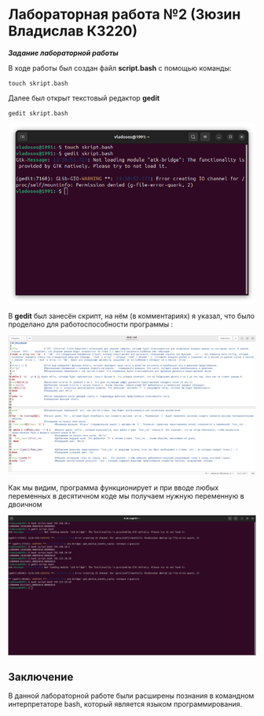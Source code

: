 # Лабораторная работа №2 (Зюзин Владислав К3220)

***Задание лабораторной работы***

В ходе работы был создан файл **script.bash** с помощью команды:
```
touch skript.bash
```
Далее был открыт текстовый редактор **gedit**
```
gedit skript.bash
```
![-1st prtsc](png3.png)

В **gedit** был занесён скрипт, на нём (в комментариях) я указал, что было проделано для работоспособности программы : 


![0st prtsc](pngfinal.png)

Как мы видим, программа функционирует и при вводе любых переменных в десятичном коде мы получаем нужную переменную в двоичном

![0st prtsc](png2.png)

## Заключение

В данной лабораторной работе были расширены познания в командном интерпретаторе bash, который является языĸом программирования.

